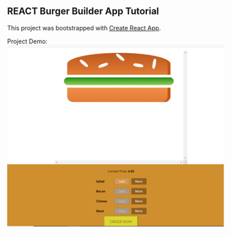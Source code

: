 ## REACT Burger Builder App Tutorial

This project was bootstrapped with [Create React App](https://github.com/facebookincubator/create-react-app).

Project Demo:
![GitHub Logo](https://github.com/Vishalckc/ReactBurgerApp/blob/master/public/images/burger.PNG?raw=true)
